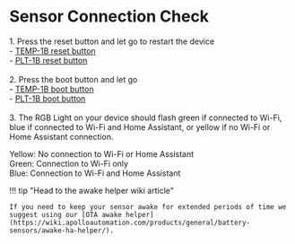 # Sensor Connection Check

1\. Press the reset button and let go to restart the device<br>\- <a href="https://wiki.apolloautomation.com/products/temp1b/troubleshooting/temp1b-boot-mode" target="_blank" rel="noopener">TEMP-1B reset button</a><br>\- <a href="https://apolloautomation.github.io/docs/products/plt1/plt1-boot-mode/" target="_blank" rel="noopener">PLT-1B reset button</a><br><br>2\. Press the boot button and let go<br>\- <a href="https://wiki.apolloautomation.com/products/temp1b/troubleshooting/temp1b-boot-mode" target="_blank" rel="noopener">TEMP-1B boot button</a><br>\- <a href="https://apolloautomation.github.io/docs/products/plt1/general-tips/" target="_blank" rel="noopener">PLT-1B boot button</a><br><br>3\. The RGB Light on your device should flash green if connected to Wi-Fi, blue if connected to Wi-Fi and Home Assistant, or yellow if no Wi-Fi or Home Assistant connection.

Yellow: No connection to Wi-Fi or Home Assistant<br>Green: Connection to Wi-Fi only<br>Blue: Connection to Wi-Fi and Home Assistant

!!! tip "Head to the awake helper wiki article"

    If you need to keep your sensor awake for extended periods of time we suggest using our [OTA awake helper](https://wiki.apolloautomation.com/products/general/battery-sensors/awake-ha-helper/).